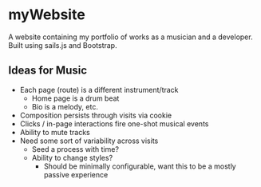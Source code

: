 # myWebsite

A website containing my portfolio of works as a musician and a developer. Built using sails.js and Bootstrap.

## Ideas for Music
* Each page (route) is a different instrument/track
  * Home page is a drum beat
  * Bio is a melody, etc.
* Composition persists through visits via cookie
* Clicks / in-page interactions fire one-shot musical events
* Ability to mute tracks
* Need some sort of variability across visits
  * Seed a process with time?
  * Ability to change styles?
    * Should be minimally configurable, want this to be a mostly passive experience
